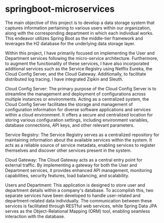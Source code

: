 # springboot-microservices

The main objective of this project is to develop a data storage system that captures information pertaining to various users within our organization, along with the corresponding department in which each individual works. This endeavor utilizes Spring Boot as the middle-tier framework and leverages the H2 database for the underlying data storage layer.

Within this project, I have primarily focused on implementing the User and Department services following the micro-service architecture. Furthermore, to augment the functionality of these services, I have also incorporated additional services such as the Service Registry using Netflix Eureka, the Cloud Config Server, and the Cloud Gateway. Additionally, to facilitate distributed log tracing, I have integrated Zipkin and Sleuth.

Cloud Config Server:
The primary purpose of the Cloud Config Server is to streamline the management and deployment of configurations across multiple instances or environments. Acting as a centralized system, the Cloud Config Server facilitates the storage and management of configuration information for diverse software applications and services within a cloud environment. It offers a secure and centralized location for storing various configuration settings, including environment variables, database connections, API keys, and other relevant parameters.

Service Registry:
The Service Registry serves as a centralized repository for maintaining information about the available services within the system. It acts as a reliable source of service metadata, enabling services to register themselves and discover other services present in the system.

Cloud Gateway:
The Cloud Gateway acts as a central entry point for external traffic. By implementing a gateway for both the User and Department services, it provides enhanced API management, monitoring capabilities, security features, load balancing, and scalability.

Users and Department:
This application is designed to store user and department details within a company's database. To accomplish this, two separate services have been developed to handle user-related and department-related data individually. The communication between these services is facilitated through RESTful web services, while Spring Data JPA serves as the Object-Relational Mapping (ORM) tool, enabling seamless interaction with the database.